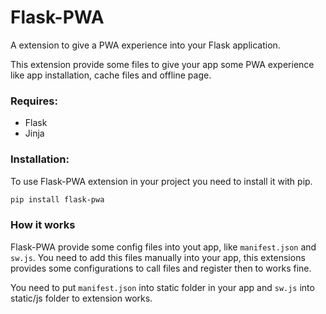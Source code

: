 # Flask-PWA

A extension to give a PWA experience into your Flask application.

This extension provide some files to give your app some PWA experience like app installation, cache files and offline page.

### Requires:
 - Flask
 - Jinja

### Installation:
To use Flask-PWA extension in your project you need to install it with pip.

```bash
pip install flask-pwa
```

### How it works
Flask-PWA provide some config files into yout app, like ```manifest.json``` and ```sw.js```.
You need to add this files manually into your app, this extensions provides some configurations to call files and register then to works fine.

You need to put ```manifest.json``` into static folder in your app and  ```sw.js``` into static/js folder to extension works.




